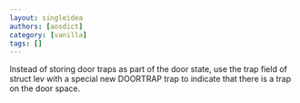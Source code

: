 ```yaml
---
layout: singleidea
authors: [aosdict]
category: [vanilla]
tags: []
---
```

Instead of storing door traps as part of the door state, use the trap field of struct lev with a special new DOORTRAP trap to indicate that there is a trap on the door space.
